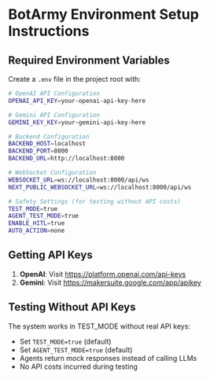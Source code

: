 # BotArmy Environment Setup Instructions

## Required Environment Variables

Create a `.env` file in the project root with:

```bash
# OpenAI API Configuration
OPENAI_API_KEY=your-openai-api-key-here

# Gemini API Configuration  
GEMINI_KEY_KEY=your-gemini-api-key-here

# Backend Configuration
BACKEND_HOST=localhost
BACKEND_PORT=8000
BACKEND_URL=http://localhost:8000

# WebSocket Configuration
WEBSOCKET_URL=ws://localhost:8000/api/ws
NEXT_PUBLIC_WEBSOCKET_URL=ws://localhost:8000/api/ws

# Safety Settings (for testing without API costs)
TEST_MODE=true
AGENT_TEST_MODE=true
ENABLE_HITL=true
AUTO_ACTION=none
```

## Getting API Keys

1. **OpenAI**: Visit https://platform.openai.com/api-keys
2. **Gemini**: Visit https://makersuite.google.com/app/apikey

## Testing Without API Keys

The system works in TEST_MODE without real API keys:
- Set `TEST_MODE=true` (default)
- Set `AGENT_TEST_MODE=true` (default) 
- Agents return mock responses instead of calling LLMs
- No API costs incurred during testing

